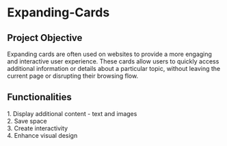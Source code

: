 # Expanding-Cards
<h2>Project Objective </h2>
<p>Expanding cards are often used on websites to provide a more engaging and interactive user experience. These cards allow users to quickly access additional information or details about a particular topic, without leaving the current page or disrupting their browsing flow. </p>
<h2>Functionalities </h2>
1. Display additional content - text and images <br>
2. Save space <br>
3. Create interactivity <br>
4. Enhance visual design <br>
